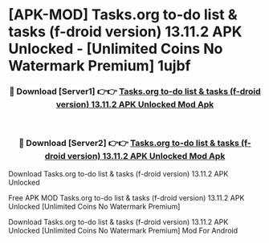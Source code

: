 # [APK-MOD] Tasks.org  to-do list & tasks (f-droid version) 13.11.2 APK Unlocked - [Unlimited Coins No Watermark Premium] 1ujbf



<div align="center">
<h3>🔴 Download [Server1] 👉👉 <a href="https://momento.my/?title=Tasks.org__to-do_list_&_tasks_(f-droid_version)_13.11.2_APK_Unlocked">Tasks.org  to-do list & tasks (f-droid version) 13.11.2 APK Unlocked Mod Apk</a></h3><br>

<h3>🔴 Download [Server2] 👉👉 <a href="https://momento.my/?title=Tasks.org__to-do_list_&_tasks_(f-droid_version)_13.11.2_APK_Unlocked">Tasks.org  to-do list & tasks (f-droid version) 13.11.2 APK Unlocked Mod Apk</a></h3>
</div>



Download Tasks.org  to-do list & tasks (f-droid version) 13.11.2 APK Unlocked 

Free APK MOD Tasks.org  to-do list & tasks (f-droid version) 13.11.2 APK Unlocked [Unlimited Coins No Watermark Premium]

Download Tasks.org  to-do list & tasks (f-droid version) 13.11.2 APK Unlocked [Unlimited Coins No Watermark Premium] Mod For Android
